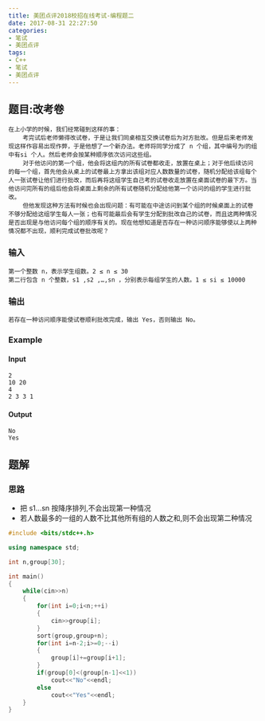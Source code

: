 ```yaml
---
title: 美团点评2018校招在线考试-编程题二
date: 2017-08-31 22:27:50
categories:
- 笔试
- 美团点评
tags:
- C++
- 笔试
- 美团点评
---
```

## 题目:改考卷
	在上小学的时候，我们经常碰到这样的事：
	    考完试后老师懒得改试卷，于是让我们同桌相互交换试卷后为对方批改。但是后来老师发现这样作容易出现作弊，于是他想了一个新办法。老师将同学分成了 n 个组，其中编号为𝑖的组中有si 个人。然后老师会按某种顺序依次访问这些组。
	    对于他访问的第一个组，他会将这组内的所有试卷都收走，放置在桌上；对于他后续访问的每一个组，首先他会从桌上的试卷最上方拿出该组对应人数数量的试卷，随机分配给该组每个人一张试卷让他们进行批改，而后再将这组学生自己考的试卷收走放置在桌面试卷的最下方。当他访问完所有的组后他会将桌面上剩余的所有试卷随机分配给他第一个访问的组的学生进行批改。
	    但他发现这种方法有时候也会出现问题：有可能在中途访问到某个组的时候桌面上的试卷不够分配给这组学生每人一张；也有可能最后会有学生分配到批改自己的试卷，而且这两种情况是否出现是与他访问每个组的顺序有关的。现在他想知道是否存在一种访问顺序能够使以上两种情况都不出现，顺利完成试卷批改呢？ 
### 输入
	第一个整数 n，表示学生组数。2 ≤ n ≤ 30
	第二行包含 n 个整数，s1 ,s2 ,…,sn ，分别表示每组学生的人数。1 ≤ si ≤ 10000
### 输出
	若存在一种访问顺序能使试卷顺利批改完成，输出 Yes，否则输出 No。


### Example
#### Input
	2
	10 20
	4
	2 3 3 1
#### Output
	No
	Yes
## 题解
### 思路
* 把 s1...sn 按降序排列,不会出现第一种情况
* 若人数最多的一组的人数不比其他所有组的人数之和,则不会出现第二种情况

```cpp
#include <bits/stdc++.h>

using namespace std;

int n,group[30];

int main()
{
    while(cin>>n)
    {
        for(int i=0;i<n;++i)
        {
            cin>>group[i];
        }
        sort(group,group+n);
        for(int i=n-2;i>=0;--i)
        {
            group[i]+=group[i+1];
        }
        if(group[0]<(group[n-1]<<1))
            cout<<"No"<<endl;
        else
            cout<<"Yes"<<endl;
    }
}

```

